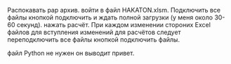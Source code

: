 Распокавать рар архив. войти в файл HAKATON.xlsm. Подключить все файлы кнопкой подключить и ждать полной загрузки (у меня около 30-60 секунд). нажать расчёт.
При каждом изменении стороних Excel файлов для вступления изменений для расчётов следует переподключить все файлы кнопкой подключить файлы.

файл Python не нужен он выводит привет.
